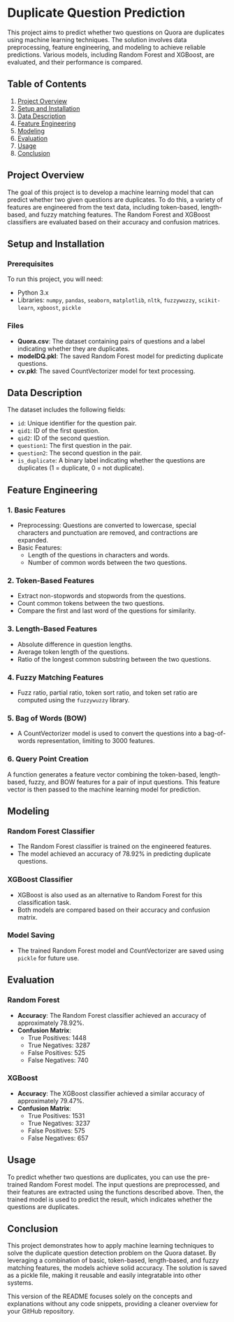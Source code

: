 # Duplicate Question Prediction

This project aims to predict whether two questions on Quora are duplicates using machine learning techniques. The solution involves data preprocessing, feature engineering, and modeling to achieve reliable predictions. Various models, including Random Forest and XGBoost, are evaluated, and their performance is compared.

## Table of Contents

1. [Project Overview](#project-overview)
2. [Setup and Installation](#setup-and-installation)
3. [Data Description](#data-description)
4. [Feature Engineering](#feature-engineering)
5. [Modeling](#modeling)
6. [Evaluation](#evaluation)
7. [Usage](#usage)
8. [Conclusion](#conclusion)

## Project Overview

The goal of this project is to develop a machine learning model that can predict whether two given questions are duplicates. To do this, a variety of features are engineered from the text data, including token-based, length-based, and fuzzy matching features. The Random Forest and XGBoost classifiers are evaluated based on their accuracy and confusion matrices.

## Setup and Installation

### Prerequisites

To run this project, you will need:

- Python 3.x
- Libraries: `numpy`, `pandas`, `seaborn`, `matplotlib`, `nltk`, `fuzzywuzzy`, `scikit-learn`, `xgboost`, `pickle`

### Files

- **Quora.csv**: The dataset containing pairs of questions and a label indicating whether they are duplicates.
- **modelDQ.pkl**: The saved Random Forest model for predicting duplicate questions.
- **cv.pkl**: The saved CountVectorizer model for text processing.

## Data Description

The dataset includes the following fields:

- `id`: Unique identifier for the question pair.
- `qid1`: ID of the first question.
- `qid2`: ID of the second question.
- `question1`: The first question in the pair.
- `question2`: The second question in the pair.
- `is_duplicate`: A binary label indicating whether the questions are duplicates (1 = duplicate, 0 = not duplicate).

## Feature Engineering

### 1. Basic Features
- Preprocessing: Questions are converted to lowercase, special characters and punctuation are removed, and contractions are expanded.
- Basic Features:
  - Length of the questions in characters and words.
  - Number of common words between the two questions.

### 2. Token-Based Features
- Extract non-stopwords and stopwords from the questions.
- Count common tokens between the two questions.
- Compare the first and last word of the questions for similarity.

### 3. Length-Based Features
- Absolute difference in question lengths.
- Average token length of the questions.
- Ratio of the longest common substring between the two questions.

### 4. Fuzzy Matching Features
- Fuzz ratio, partial ratio, token sort ratio, and token set ratio are computed using the `fuzzywuzzy` library.

### 5. Bag of Words (BOW)
- A CountVectorizer model is used to convert the questions into a bag-of-words representation, limiting to 3000 features.

### 6. Query Point Creation
A function generates a feature vector combining the token-based, length-based, fuzzy, and BOW features for a pair of input questions. This feature vector is then passed to the machine learning model for prediction.

## Modeling

### Random Forest Classifier
- The Random Forest classifier is trained on the engineered features.
- The model achieved an accuracy of 78.92% in predicting duplicate questions.

### XGBoost Classifier
- XGBoost is also used as an alternative to Random Forest for this classification task.
- Both models are compared based on their accuracy and confusion matrix.

### Model Saving
- The trained Random Forest model and CountVectorizer are saved using `pickle` for future use.

## Evaluation

### Random Forest
- **Accuracy**: The Random Forest classifier achieved an accuracy of approximately 78.92%.
- **Confusion Matrix**:
  - True Positives: 1448
  - True Negatives: 3287
  - False Positives: 525
  - False Negatives: 740

### XGBoost
- **Accuracy**: The XGBoost classifier achieved a similar accuracy of approximately 79.47%.
- **Confusion Matrix**:
  - True Positives: 1531
  - True Negatives: 3237
  - False Positives: 575
  - False Negatives: 657

## Usage

To predict whether two questions are duplicates, you can use the pre-trained Random Forest model. The input questions are preprocessed, and their features are extracted using the functions described above. Then, the trained model is used to predict the result, which indicates whether the questions are duplicates.

## Conclusion

This project demonstrates how to apply machine learning techniques to solve the duplicate question detection problem on the Quora dataset. By leveraging a combination of basic, token-based, length-based, and fuzzy matching features, the models achieve solid accuracy. The solution is saved as a pickle file, making it reusable and easily integratable into other systems.

This version of the README focuses solely on the concepts and explanations without any code snippets, providing a cleaner overview for your GitHub repository.
